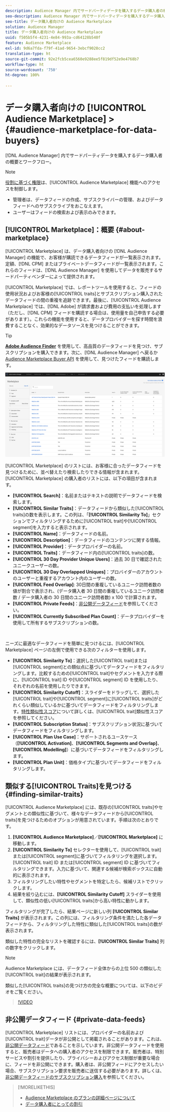 ```yaml
---
description: Audience Manager 内でサードパーティデータを購入するデータ購入者の概要とワークフロー
seo-description: Audience Manager 内でサードパーティデータを購入するデータ購入者の概要とワークフロー
seo-title: データ購入者向けの Audience Marketplace
solution: Audience Manager
title: データ購入者向けの Audience Marketplace
uuid: f505b5f4-4231-4e84-993a-cd64128b540f
feature: Audience Marketplace
exl-id: 9d6a7fda-f79f-41ad-9654-3ebcf9028cc2
translation-type: ht
source-git-commit: 92e2fcb5cea6560e9288ee5f819df52e9e4768b7
workflow-type: ht
source-wordcount: '750'
ht-degree: 100%

---
```


# データ購入者向けの [!UICONTROL Audience Marketplace] > {#audience-marketplace-for-data-buyers}

[!DNL Audience Manager] 内でサードパーティデータを購入するデータ購入者の概要とワークフロー。

>[!NOTE]
>[役割に基づく権限](../../../reporting/reports-dashboard.md)は、[!UICONTROL Audience Marketplace] 機能へのアクセスを制御します。
>
>* 管理者は、データフィードの作成、サブスクライバーの管理、およびデータフィードへのサブスクライブをおこなえます。
>* ユーザーはフィードの検索および表示のみできます。


## [!UICONTROL Marketplace]：概要 {#about-marketplace}

[!UICONTROL Marketplace] は、データ購入者向けの [!DNL Audience Manager] の機能で、お客様が購読できるデータフィードが一覧表示されます。定額、[!DNL CPM] またはプライベートデータフィードが一覧表示されます。これらのフィードは、[!DNL Audience Manager] を使用してデータを販売するサードパーティベンダーによって提供されます。

[!UICONTROL Marketplace] では、レポートツールを使用すると、フィードの使用状況およびお客様の[!UICONTROL traits]とサブスクリプション購入されたデータフィードの間の重複を追跡できます。最後に、[!UICONTROL Audience Marketplace] では、[!DNL Adobe] が請求書および費用の支払いを処理します（ただし、[!DNL CPM] フィードを購読する場合は、使用量を自己申告する必要があります）。これらの機能を使用すると、データプロバイダーを探す時間を浪費することなく、効果的なデータソースを見つけることができます。

>[!TIP]
>
>**[Adobe Audience Finder](https://www.adobe-audience-finder.com/)** を使用して、高品質のデータフィードを見つけ、サブスクリプションを購入できます。次に、[!DNL Audience Manager] へ戻るか [Audience Marketplace Buyer API](https://bank.demdex.com/portal/swagger/index.html#/Audience_Marketplace_Buyer_API) を使用して、見つけたフィードを購読します。

![buyer-marketplace-overview](assets/buyer-marketplace-overview.png)

[!UICONTROL Marketplace] のリストには、お客様に合ったデータフィードを見つけるために、並べ替えたり検索したりできる情報が含まれます。[!UICONTROL Marketplace] の購入者のリストには、以下の項目が含まれます。

* **[!UICONTROL Search]**：名前またはテキストの説明でデータフィードを検索します。
* **[!UICONTROL Similar Traits]**：データフィードから類似した[!UICONTROL traits]の数を表示します。この列は、「**[!UICONTROL Similarity To]**」セクションでフィルタリングするために[!UICONTROL trait]や[!UICONTROL segment]を入力すると表示されます。
* **[!UICONTROL Name]**：データフィードの名前。
* **[!UICONTROL Description]**：データフィードのコンテンツに関する情報。
* **[!UICONTROL Provider]**：データプロバイダーの名前。
* **[!UICONTROL Traits]**：データフィード内の[!UICONTROL traits]の数。
* **[!UICONTROL 30 Day Provider Unique Users]**：過去 30 日で確認されたユニークユーザーの数。
* **[!UICONTROL 30 Day Overlapped Uniques]**：プロバイダーのアカウントのユーザーと重複するアカウント内のユーザーの数。
* **[!UICONTROL Feed Overlap]**: 30日間の重複しているユニーク訪問者数の値が割合で表示され、(データ購入者 30 日間の重複しているユニーク訪問者数 / データ購入者の 30 日間のユニーク訪問者数) x 100 で計算されます。
* **[!UICONTROL Private Feeds]**：[非公開データフィード](../../../features/audience-marketplace/marketplace-private-feeds.md)を参照してください。
* **[!UICONTROL Currently Subscribed Plan Count]**：データプロバイダーを使用して所有するサブスクリプションの数。

 

ニーズに最適なデータフィードを簡単に見つけるには、[!UICONTROL Marketplace] ページの左側で使用できる次のフィルターを使用します。

* **[!UICONTROL Similarity To]**：選択した[!UICONTROL trait]または[!UICONTROL segment]との類似点に基づいてデータフィードをフィルタリングします。比較するための[!UICONTROL trait]やセグメントを入力する際に、[!UICONTROL trait] ID や[!UICONTROL segment] ID を使用したり、それぞれの名前を使用したりできます。
* **[!UICONTROL Similarity Cutoff]**：スライダーをドラッグして、選択した[!UICONTROL trait]や[!UICONTROL segment]に[!UICONTROL traits]がどれくらい類似しているかに基づいてデータフィードをフィルタリングします。[特性類似性スコア](../../segments/trait-recommendations.md#trait-similarity-score)について詳しくは、[!UICONTROL trait]類似性スコアを参照してください。
* **[!UICONTROL Subscription Status]**：サブスクリプション状況に基づいてデータフィードをフィルタリングします。
* **[!UICONTROL Plan Use Case]**：サポートされるユースケース（**[!UICONTROL Activation]**、**[!UICONTROL Segments and Overlap]**、**[!UICONTROL Modelling]**）に基づいてデータフィードをフィルタリングします。
* **[!UICONTROL Plan Unit]**：価格タイプに基づいてデータフィードをフィルタリングします。

## 類似する[!UICONTROL Traits]を見つける {#finding-similar-traits}

[!UICONTROL Audience Marketplace] には、既存の[!UICONTROL traits]やセグメントとの類似性に基づいて、様々なデータフィードから[!UICONTROL traits]を見つけるためのオプションが用意されています。手順は次のとおりです。

1. **[!UICONTROL Audience Marketplace]**／**[!UICONTROL Marketplace]** に移動します。
2. **[!UICONTROL Similarity To]** セレクターを使用して、[!UICONTROL trait]または[!UICONTROL segment]に基づいてフィルタリングを選択します。[!UICONTROL trait] ID または[!UICONTROL segment] ID に基づいてフィルタリングできます。入力に基づいて、関連する候補が検索ボックスに自動的に表示されます。
3. フィルタリングしたい特性やセグメントを特定したら、候補リストでクリックします。
4. 結果を絞り込むには、**[!UICONTROL Similarity Cutoff]** スライダーを使用して、類似性の低い[!UICONTROL traits]から高い特性に動かします。

フィルタリングが完了したら、結果ページに新しい列 **[!UICONTROL Similar Traits]** が表示されます。この列には、フィルタリング条件を満たした各データフィードから、フィルタリングした特性に類似した[!UICONTROL traits]の数が表示されます。

類似した特性の完全なリストを確認するには、**[!UICONTROL Similar Traits]** 列の数字をクリックします。

>[!NOTE]
>
> Audience Marketplace には、データフィード全体からの上位 500 の類似した[!UICONTROL trait]の結果が表示されます。

類似した[!UICONTROL traits]の見つけ方の完全な概要については、以下のビデオをご覧ください。

>[!VIDEO](https://video.tv.adobe.com/v/29370/)

## 非公開データフィード {#private-data-feeds}

[!UICONTROL Marketplace] リストには、プロバイダーの名前および[!UICONTROL trait]データが非公開として掲載されることがあります。これは、[非公開データフィード](../../../features/audience-marketplace/marketplace-private-feeds.md)であることを示しています。非公開データフィードを使用すると、販売者はデータへの購入者のアクセスを制限できます。販売者は、特別サービスや割引を提供したり、プライバシーおよびアクセス制御が重要な場合に、フィードを非公開にできます。購入者は、非公開フィードにアクセスしたい場合、サブスクリプション要求を販売者に送信する必要があります。詳しくは、[非公開データフィードのサブスクリプション購入](../../../features/audience-marketplace/marketplace-data-buyers/marketplace-manage-subscriptions.md#subscript-private-data-feed)を参照してください。

>[!MORELIKETHIS]
>
>* [Audience Marketplace のプランの詳細ページについて](../../../features/audience-marketplace/marketplace-data-buyers/marketplace-manage-subscriptions.md#marketplace-buyer-details)
>* [データ購入者にとっての割引](../../../features/audience-marketplace/marketplace-data-buyers/marketplace-manage-subscriptions.md#buyer-discount)

